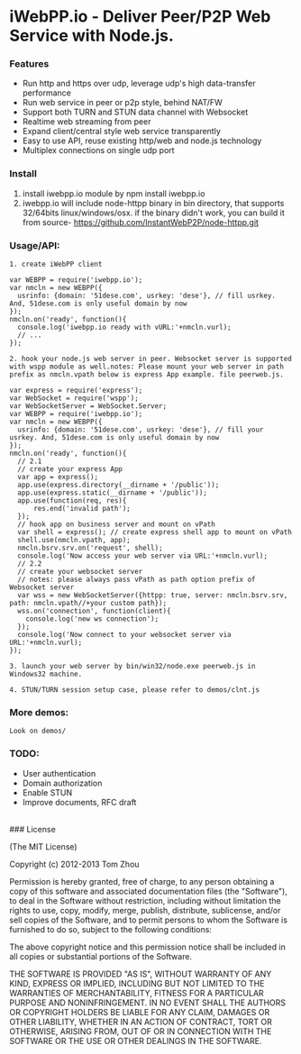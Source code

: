 # iWebPP.io - Deliver Peer/P2P Web Service with Node.js.



### Features

* Run http and https over udp, leverage udp's high data-transfer performance
* Run web service in peer or p2p style, behind NAT/FW
* Support both TURN and STUN data channel with Websocket
* Realtime web streaming from peer
* Expand client/central style web service transparently
* Easy to use API, reuse existing http/web and node.js technology
* Multiplex connections on single udp port

### Install
  1. install iwebpp.io module by npm install iwebpp.io
  2. iwebpp.io will include node-httpp binary in bin directory, that supports 32/64bits linux/windows/osx.
  if the binary didn't work, you can build it from source- https://github.com/InstantWebP2P/node-httpp.git

### Usage/API:

    1. create iWebPP client

    var WEBPP = require('iwebpp.io');
    var nmcln = new WEBPP({
      usrinfo: {domain: '51dese.com', usrkey: 'dese'}, // fill usrkey. And, 51dese.com is only useful domain by now
    });
    nmcln.on('ready', function(){
      console.log('iwebpp.io ready with vURL:'+nmcln.vurl);
      // ...
    });

    2. hook your node.js web server in peer. Websocket server is supported with wspp module as well.notes: Please mount your web server in path prefix as nmcln.vpath below is express App example. file peerweb.js.

    var express = require('express');
    var WebSocket = require('wspp');
    var WebSocketServer = WebSocket.Server;
    var WEBPP = require('iwebpp.io');
    var nmcln = new WEBPP({
      usrinfo: {domain: '51dese.com', usrkey: 'dese'}, // fill your usrkey. And, 51dese.com is only useful domain by now
    });
    nmcln.on('ready', function(){
      // 2.1
      // create your express App
      var app = express();
      app.use(express.directory(__dirname + '/public'));
      app.use(express.static(__dirname + '/public'));
      app.use(function(req, res){
          res.end('invalid path');
      });
      // hook app on business server and mount on vPath
      var shell = express(); // create express shell app to mount on vPath
      shell.use(nmcln.vpath, app);
      nmcln.bsrv.srv.on('request', shell);
      console.log('Now access your web server via URL:'+nmcln.vurl);
      // 2.2
      // create your websocket server
      // notes: please always pass vPath as path option prefix of Websocket server
      var wss = new WebSocketServer({httpp: true, server: nmcln.bsrv.srv, path: nmcln.vpath//+your custom path});
      wss.on('connection', function(client){
        console.log('new ws connection');
      });
      console.log('Now connect to your websocket server via URL:'+nmcln.vurl);
    });

    3. launch your web server by bin/win32/node.exe peerweb.js in Windows32 machine.

    4. STUN/TURN session setup case, please refer to demos/clnt.js

### More demos:

    Look on demos/

### TODO:

* User authentication
* Domain authorization
* Enable STUN
* Improve documents, RFC draft

<br/>
### License

(The MIT License)

Copyright (c) 2012-2013 Tom Zhou

Permission is hereby granted, free of charge, to any person obtaining a copy of this software and associated documentation files (the "Software"), to deal in the Software without restriction, including without limitation the rights to use, copy, modify, merge, publish, distribute, sublicense, and/or sell copies of the Software, and to permit persons to whom the Software is furnished to do so, subject to the following conditions:

The above copyright notice and this permission notice shall be included in all copies or substantial portions of the Software.

THE SOFTWARE IS PROVIDED "AS IS", WITHOUT WARRANTY OF ANY KIND, EXPRESS OR IMPLIED, INCLUDING BUT NOT LIMITED TO THE WARRANTIES OF MERCHANTABILITY, FITNESS FOR A PARTICULAR PURPOSE AND NONINFRINGEMENT. IN NO EVENT SHALL THE AUTHORS OR COPYRIGHT HOLDERS BE LIABLE FOR ANY CLAIM, DAMAGES OR OTHER LIABILITY, WHETHER IN AN ACTION OF CONTRACT, TORT OR OTHERWISE, ARISING FROM, OUT OF OR IN CONNECTION WITH THE SOFTWARE OR THE USE OR OTHER DEALINGS IN THE SOFTWARE.

